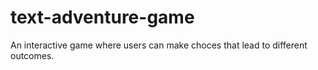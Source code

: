 # text-adventure-game
An interactive game where users can make choces that lead to different outcomes.
